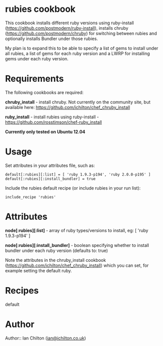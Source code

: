 # rubies cookbook

This cookbook installs different ruby versions using ruby-install (https://github.com/postmodern/ruby-install), installs chruby (https://github.com/postmodern/chruby) for switching between rubies and optionally installs Bundler under those rubies.

My plan is to expand this to be able to specify a list of gems to install under all rubies, a list of gems for each ruby version and a LWRP for installing gems under each ruby version.


# Requirements

The following cookbooks are required:

**chruby_install** - install chruby. Not currently on the community site, but available here: https://github.com/ichilton/chef_chruby_install

**ruby_install** - install rubies using ruby-install - https://github.com/rosstimson/chef-ruby_install

**Currently only tested on Ubuntu 12.04**


# Usage

Set attributes in your attributes file, such as:

    default[:rubies][:list] = [ 'ruby 1.9.3-p194', 'ruby 2.0.0-p195' ]
    default[:rubies][:install_bundler] = true

Include the rubies default recipe (or include rubies in your run list):

    include_recipe 'rubies'


# Attributes

**node[:rubies][:list]** - array of ruby types/versions to install, eg: [ 'ruby 1.9.3-p194' ]

**node[:rubies][:install_bundler]** - boolean specifying whether to install bundler under each ruby version (defaults to: true)

Note the attributes in the chruby_install cookbook (https://github.com/ichilton/chef_chruby_install) which you can set, for example setting the default ruby.


# Recipes

default


# Author

Author:: Ian Chilton (<ian@ichilton.co.uk>)
